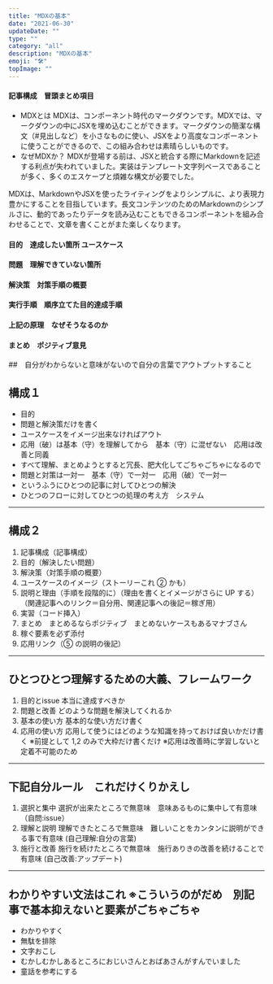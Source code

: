 ```yaml
---
title: "MDXの基本"
date: "2021-06-30"
updateDate: ""
type: ""
category: "all"
description: "MDXの基本"
emoji: "🛠"
topImage: ""
---
```


#### 記事構成　冒頭まとめ項目　
- MDXとは
MDXは、コンポーネント時代のマークダウンです。MDXでは、マークダウンの中にJSXを埋め込むことができます。マークダウンの簡潔な構文（#見出しなど）を小さなものに使い、JSXをより高度なコンポーネントに使うことができるので、この組み合わせは素晴らしいものです。
- なぜMDXか？
MDXが登場する前は、JSXと統合する際にMarkdownを記述する利点が失われていました。実装はテンプレート文字列ベースであることが多く、多くのエスケープと煩雑な構文が必要でした。

MDXは、MarkdownやJSXを使ったライティングをよりシンプルに、より表現力豊かにすることを目指しています。長文コンテンツのためのMarkdownのシンプルさに、動的であったりデータを読み込むこともできるコンポーネントを組み合わせることで、文章を書くことがまた楽しくなります。

#### 目的　達成したい箇所 ユースケース

#### 問題　理解できていない箇所

#### 解決策　対策手順の概要

#### 実行手順　順序立てた目的達成手順　

#### 上記の原理　なぜそうなるのか
#### まとめ　ポジティブ意見

##　自分がわからないと意味がないので自分の言葉でアウトプットすること
## 構成１

- 目的
- 問題と解決策だけを書く
- ユースケースをイメージ出来なければアウト
- 応用（破）は基本（守）を理解してから　基本（守）に混ぜない　応用は改善と同義
- すべて理解、まとめようとすると冗長、肥大化してごちゃごちゃになるので
- 問題と対策は一対一　基本（守）で一対一　応用（破）で一対一
- というふうにひとつの記事に対してひとつの解決
- ひとつのフローに対してひとつの処理の考え方　システム

---
## 構成２

1. 記事構成（記事構成）
2. 目的（解決したい問題）
3. 解決策（対策手順の概要）
4. ユースケースのイメージ（ストーリーこれ ② かも）
5. 説明と理由（手順を段階的に）（理由を書くとイメージがさらに UP する）（関連記事へのリンク＝自分用、関連記事への後記＝稼ぎ用）
6. 実習（コード挿入）
7. まとめ　まとめるならポジティブ　まとめないケースもあるマナブさん
8. 稼ぐ要素を必ず添付
9. 応用リンク（⑤ の説明の後記）

---

## ひとつひとつ理解するための大義、フレームワーク

1. 目的とissue 本当に達成すべきか
2. 問題と改善 どのような問題を解決してくれるか
3. 基本の使い方 基本的な使い方だけ書く
4. 応用の使い方 応用して使うにはどのような知識を持っておけば良いかだけ書く
   ※前提として 1,2 のみで大枠だけ書くだけ
   ※応用は改善時に学習しないと定着不可能のため

---

## 下記自分ルール　これだけくりかえし

1. 選択と集中 選択が出来たところで無意味　意味あるものに集中して有意味　（自問:issue）
2. 理解と説明 理解できたところで無意味　難しいことをカンタンに説明ができる事で有意味 (自己理解:自分の言葉)
3. 施行と改善 施行を続けたところで無意味　施行ありきの改善を続けることで有意味 (自己改善:アップデート)

---
## わかりやすい文法はこれ ※こういうのがだめ　別記事で基本抑えないと要素がごちゃごちゃ

- わかりやすく
- 無駄を排除
- 文字おこし
- むかしむかしあるところにおじいさんとおばあさんがすんでいました
- 童話を参考にする
